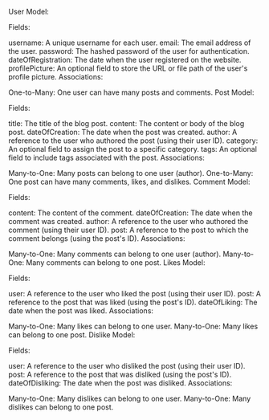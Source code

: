 User Model:

Fields:

username: A unique username for each user.
email: The email address of the user.
password: The hashed password of the user for authentication.
dateOfRegistration: The date when the user registered on the website.
profilePicture: An optional field to store the URL or file path of the user's profile picture.
Associations:

One-to-Many: One user can have many posts and comments.
Post Model:

Fields:

title: The title of the blog post.
content: The content or body of the blog post.
dateOfCreation: The date when the post was created.
author: A reference to the user who authored the post (using their user ID).
category: An optional field to assign the post to a specific category.
tags: An optional field to include tags associated with the post.
Associations:

Many-to-One: Many posts can belong to one user (author).
One-to-Many: One post can have many comments, likes, and dislikes.
Comment Model:

Fields:

content: The content of the comment.
dateOfCreation: The date when the comment was created.
author: A reference to the user who authored the comment (using their user ID).
post: A reference to the post to which the comment belongs (using the post's ID).
Associations:

Many-to-One: Many comments can belong to one user (author).
Many-to-One: Many comments can belong to one post.
Likes Model:

Fields:

user: A reference to the user who liked the post (using their user ID).
post: A reference to the post that was liked (using the post's ID).
dateOfLiking: The date when the post was liked.
Associations:

Many-to-One: Many likes can belong to one user.
Many-to-One: Many likes can belong to one post.
Dislike Model:

Fields:

user: A reference to the user who disliked the post (using their user ID).
post: A reference to the post that was disliked (using the post's ID).
dateOfDisliking: The date when the post was disliked.
Associations:

Many-to-One: Many dislikes can belong to one user.
Many-to-One: Many dislikes can belong to one post.
